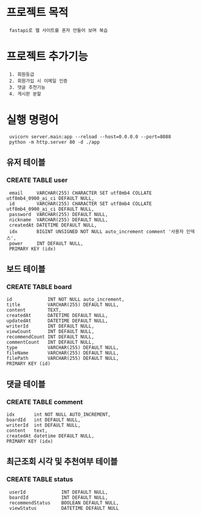 # 프로젝트 목적
     fastapi로 웹 사이트를 혼자 만들어 보며 복습

# 프로젝트 추가기능
     1. 회원등급
     2. 회원가입 시 이메일 인증
     3. 댓글 추천기능
     4. 게시판 분할

# 실행 명령어
     uvicorn server.main:app --reload --host=0.0.0.0 --port=8088
     python -m http.server 80 -d ./app

## 유저 테이블
### CREATE TABLE user

     email     VARCHAR(255) CHARACTER SET utf8mb4 COLLATE utf8mb4_0900_ai_ci DEFAULT NULL,
     id        VARCHAR(255) CHARACTER SET utf8mb4 COLLATE utf8mb4_0900_ai_ci DEFAULT NULL,
     password  VARCHAR(255) DEFAULT NULL,
     nickname  VARCHAR(255) DEFAULT NULL,
     createdAt DATETIME DEFAULT NULL,
     idx       BIGINT UNSIGNED NOT NULL auto_increment comment '사용자 인덱스',
     power 	   INT DEFAULT NULL,
     PRIMARY KEY (idx)


## 보드 테이블 
### CREATE TABLE board
    id             INT NOT NULL auto_increment,
    title          VARCHAR(255) DEFAULT NULL,
    content        TEXT,
    createdAt      DATETIME DEFAULT NULL,
    updatedAt      DATETIME DEFAULT NULL,
    writerId       INT DEFAULT NULL,
    viewCount      INT DEFAULT NULL,
    recommendCount INT DEFAULT NULL,
    commentCount   INT DEFAULT NULL,
    type           VARCHAR(255) DEFAULT NULL,
    fileName       VARCHAR(255) DEFAULT NULL,
    filePath       VARCHAR(255) DEFAULT NULL,
    PRIMARY KEY (id)

## 댓글 테이블
### CREATE TABLE comment  
	idx       int NOT NULL AUTO_INCREMENT,
	boardId   int DEFAULT NULL,
	writerId  int DEFAULT NULL,
	content   text,
	createdAt datetime DEFAULT NULL,
	PRIMARY KEY (idx) 

## 최근조회 시각 및 추천여부 테이블
### CREATE TABLE status
     userId     		INT DEFAULT NULL,
     boardId    		INT DEFAULT NULL,
     recommendStatus    BOOLEAN DEFAULT NULL,
     viewStatus 		DATETIME DEFAULT NULL

